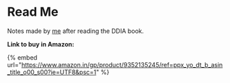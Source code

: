 # Read Me

Notes made by [me](https://www.linkedin.com/in/sunil0385/) after reading the DDIA book.&#x20;

**Link to buy in Amazon:**&#x20;

{% embed url="https://www.amazon.in/gp/product/9352135245/ref=ppx_yo_dt_b_asin_title_o00_s00?ie=UTF8&psc=1" %}

&#x20;
